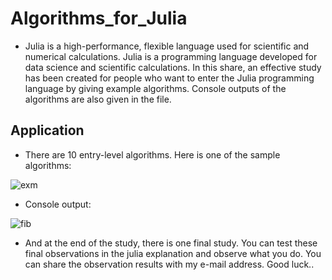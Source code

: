 # Algorithms_for_Julia

- Julia is a high-performance, flexible language used for scientific and numerical calculations. Julia is a programming language developed for data science and scientific calculations. In this share, an effective study has been created for people who want to enter the Julia programming language by giving example algorithms. Console outputs of the algorithms are also given in the file.

## Application

- There are 10 entry-level algorithms. Here is one of the sample algorithms:

![exm](https://github.com/onurkya7/Algorithms_for_Julia/assets/100594545/756c88f9-0027-4a3e-92ea-aa23c8bfecd9)

- Console output:

![fib](https://github.com/onurkya7/Algorithms_for_Julia/assets/100594545/87cdcd91-d535-4dec-8e08-79d2e77f3cff)

- And at the end of the study, there is one final study. You can test these final observations in the julia explanation and observe what you do. You can share the observation results with my e-mail address.
Good luck..
